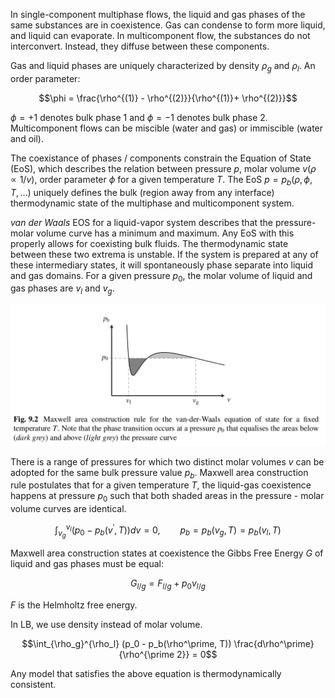 In single-component multiphase flows, the liquid and gas phases of the same substances are in coexistence. Gas can condense to form more liquid, and liquid can evaporate. In multicomponent flow, the substances do not interconvert. Instead, they diffuse between these components. 

Gas and liquid phases are uniquely characterized by density $\rho_g$ and $\rho_l$. An order parameter:

$$\phi = \frac{\rho^{(1)} - \rho^{(2)}}{\rho^{(1)}+ \rho^{(2)}}$$

$\phi = +1$ denotes bulk phase 1 and $\phi = -1$ denotes bulk phase 2. Multicomponent flows can be miscible (water and gas) or immiscible (water and oil). 

The coexistance of phases / components constrain the Equation of State (EoS), which describes the relation between pressure $p$, molar volume $v (\rho \propto 1/v)$, order parameter $\phi$ for a given temperature $T$. The EoS $p = p_b(\rho, \phi, T, \dots)$ uniquely defines the bulk (region away from any interface) thermodynamic state of the multiphase and multicomponent system.

_van der Waals_ EOS for a liquid-vapor system describes that the pressure-molar volume curve has a minimum and maximum. Any EoS with this properly allows for coexisting bulk fluids. The thermodynamic state between these two extrema is unstable. If the system is prepared at any of these intermediary states, it will spontaneously phase separate into liquid and gas domains. For a given pressure $p_0$, the molar volume of liquid and gas phases are $v_l$ and $v_g$.

![Maxwell area construction](maxwell-area-construction.png)

There is a range of pressures for which two distinct molar volumes $v$ can be adopted for the same bulk pressure value $p_b$. Maxwell area construction rule postulates that for a given temperature $T$, the liquid-gas coexistence happens at pressure $p_0$ such that both shaded areas in the pressure - molar volume curves are identical.

$$\int_{v_g}^{v_l} (p_0 -p_b(v^\prime, T)) dv = 0, \qquad p_b = p_b(v_g, T) = p_b(v_l, T)$$

Maxwell area construction states at coexistence the Gibbs Free Energy $G$ of liquid and gas phases must be equal:

$$G_{l/g} = F_{l/g} + p_0 v_{l/g}$$

$F$ is the Helmholtz free energy.

In LB, we use density instead of molar volume. 

$$\int_{\rho_g}^{\rho_l} (p_0 - p_b(\rho^\prime, T)) \frac{d\rho^\prime}{\rho^{\prime 2}} = 0$$

Any model that satisfies the above equation is thermodynamically consistent.